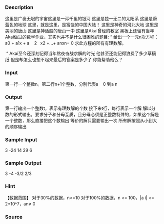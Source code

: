 
### Description


这里是广袤无垠的宇宙这里是一泻千里的银河
这里是独一无二的太阳系
这里是蔚蓝色的地球
这里，就是这里，是富饶的中国大陆！
这里是神奇的河北大地
这里是美丽的唐山
这里是神话般的唐山一中
这里是Akai曾经的教室
黑板上还留有当年Akai做过的数学作业，其实也并不是什么很困难的题目: 
“
给出一个一元n次方程：
a0 + a1x + a    2   x2 +…+ anxn= 0 
求此方程的所有有理数解。



 ” Akai至今还深刻记得当年熬夜奋战求解的时光
他甚至还能记得浪费了多少草稿纸
但是却怎么也想不起来最后的答案是多少了
你能帮助他么？
### Input
第一行一个整数n。第二行n+1个整数，分别代表a    0 到a n
### Output
第一行输出一个整数t，表示有理数解的个数
接下来t行，每行表示一个解
解以分数的形式输出，要求分子和分母互质，且分母必须是正整数特殊的，如果这个解是一个整数，那么直接把这个数输出
等价的解只需要输出一次
所有解按照从小到大的顺序输出
### Sample Input
3 
-24 14 29 6 

### Sample Output
3 
-4 
-3/2 
2/3 

### Hint
【数据范围】
对于30%的数据，n<=10 
对于100%的数据，n <= 100，|a i| <= 2*10^7，an≠ 0
### Source
